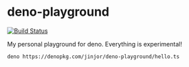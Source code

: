 # deno-playground

[![Build Status](https://travis-ci.org/jinjor/deno-playground.svg?branch=master)](https://travis-ci.org/jinjor/deno-playground)

My personal playground for deno. Everything is experimental!

```
deno https://denopkg.com/jinjor/deno-playground/hello.ts
```
